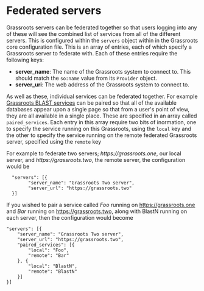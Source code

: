 # Federated servers

Grassroots servers can be federated together so that users logging into any of these will see the combined list of services from all of the different servers. 
This is configured within the `servers` object within in the Grassroots core configuration file. 
This is an array of entries, each of which specify a Grassroots server to federate with.
Each of these entries require the following keys:

  * **server_name**: The name of the Grassroots system to connect to. This should match the `so:name` value from its `Provider` object.
  * **server_uri**: The web address of the Grassroots system to connect to.
 
As well as these, individual services can be federated together. 
For example [Grassroots BLAST services](https://github.com/TGAC/grassroots-service-blast) can be paired
so that all of the available databases appear upon a single page so that from a user's point of view,
they are all available in a single place. 
These are specified in an array called `paired_services`. 
Each entry in this array require two bits of inormation, one to specify the service running on this Grassroots, using the `local` key and the other to specify the service running on the remote federated Grassroots server, specified using the `remote` key

For example to federate two servers; _https://grassroots.one_, our local server, and _https://grassroots.two_, the remote server, the configuration would be


~~~{json}
  "servers": [{
		"server_name": "Grassroots Two server",
		"server_url": "https://grassroots.two"
  }]
~~~

If you wished to pair a service called *Foo* running on https://grassroots.one and *Bar* running on https://grassroots.two, along with BlastN running on each server, then the configuration would become


~~~{json}
"servers": [{
	"server_name": "Grassroots Two server",
	"server_url": "https://grassroots.two",
	"paired_services": [{
		"local": "Foo",
		"remote": "Bar"
	}, {
		"local": "BlastN",
		"remote": "BlastN"	
	}]
}]
~~~
